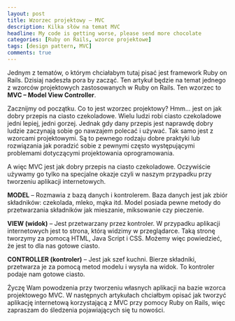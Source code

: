```yaml
---
layout: post
title: Wzorzec projektowy – MVC
description: Kilka słów na temat MVC
headline: My code is getting worse, please send more chocolate
categories: [Ruby on Rails, wzorce projektowe]
tags: [design pattern, MVC]
comments: true
---
```


Jednym z tematów, o którym chciałabym tutaj pisać jest framework Ruby on Rails. Dzisiaj nadeszła pora by zacząć. Ten artykuł będzie na temat jednego z wzorców projektowych zastosowanych w Ruby on Rails. Ten wzorzec to **MVC – Model View Controller**.

Zacznijmy od początku. Co to jest wzorzec projektowy? Hmm… jest on jak dobry przepis na ciasto czekoladowe. Wielu ludzi robi ciasto czekoladowe jedni lepiej, jedni gorzej. Jednak gdy dany przepis jest naprawdę dobry ludzie zaczynają sobie go nawzajem polecać i używać. Tak samo jest z wzorcami projektowymi. Są to pewnego rodzaju dobre praktyki lub rozwiązania jak poradzić sobie z pewnymi często występującymi problemami dotyczącymi projektowania oprogramowania.

A więc MVC jest jak dobry przepis na ciasto czekoladowe. Oczywiście używamy go tylko na specjalne okazje czyli w naszym przypadku przy tworzeniu aplikacji internetowych.

**MODEL** – Rozmawia z bazą danych i kontrolerem. Baza danych jest jak zbiór składników: czekolada, mleko, mąka itd. Model posiada pewne metody do przetwarzania składników jak mieszanie, miksowanie czy pieczenie.

**VIEW (widok)** – Jest przetwarzany przez kontroler. W przypadku aplikacji internetowych jest to strona, którą widzimy w przeglądarce. Taką stronę tworzymy za pomocą HTML, Java Script i CSS. Możemy więc powiedzieć, że jest to dla nas gotowe ciasto.

**CONTROLLER (kontroler)** – Jest jak szef kuchni. Bierze składniki, przetwarza je za pomocą metod modelu i wysyła na widok. To kontroler podaje nam gotowe ciasto.

Życzę Wam powodzenia przy tworzeniu własnych aplikacji na bazie wzorca projektowego MVC. W następnych artykułach chciałbym opisać jak tworzyć aplikację internetową korzystającą z MVC przy pomocy Ruby on Rails, więc zapraszam do śledzenia pojawiających się tu nowości.
